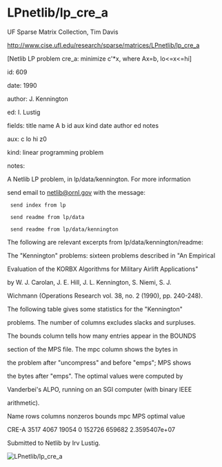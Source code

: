 # LPnetlib/lp_cre_a

 UF Sparse Matrix Collection, Tim Davis

 http://www.cise.ufl.edu/research/sparse/matrices/LPnetlib/lp_cre_a

 [Netlib LP problem cre_a: minimize c'*x, where Ax=b, lo<=x<=hi]

 id: 609

 date: 1990

 author: J. Kennington

 ed: I. Lustig

 fields: title name A b id aux kind date author ed notes

 aux: c lo hi z0

 kind: linear programming problem

 notes:

 A Netlib LP problem, in lp/data/kennington.  For more information             

 send email to netlib@ornl.gov with the message:                               

                                                                               

 	 send index from lp                                                          

 	 send readme from lp/data                                                    

 	 send readme from lp/data/kennington                                         

                                                                               

 The following are relevant excerpts from lp/data/kennington/readme:           

                                                                               

 The "Kennington" problems: sixteen problems described in "An Empirical        

 Evaluation of the KORBX Algorithms for Military Airlift Applications"         

 by W. J. Carolan, J. E. Hill, J. L. Kennington, S. Niemi, S. J.               

 Wichmann (Operations Research vol. 38, no. 2 (1990), pp. 240-248).            

                                                                               

 The following table gives some statistics for the "Kennington"                

 problems.  The number of columns excludes slacks and surpluses.               

 The bounds column tells how many entries appear in the BOUNDS                 

 section of the MPS file.  The mpc column shows the bytes in                   

 the problem after "uncompress" and before "emps"; MPS shows                   

 the bytes after "emps".  The optimal values were computed by                  

 Vanderbei's ALPO, running on an SGI computer (with binary IEEE                

 arithmetic).                                                                  

                                                                               

 Name       rows  columns  nonzeros  bounds      mpc      MPS     optimal value

 CRE-A      3517    4067     19054        0    152726    659682   2.3595407e+07

                                                                               

 Submitted to Netlib by Irv Lustig.                                            

                                                                               

![LPnetlib/lp_cre_a](http://yifanhu.net/GALLERY/GRAPHS/GIF_SMALL/LPnetlib@lp_cre_a.gif)

